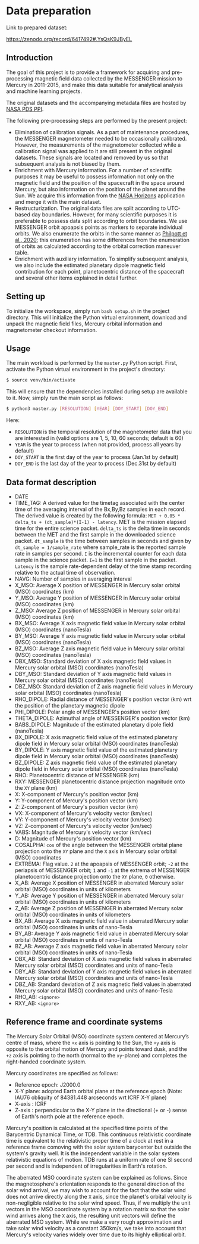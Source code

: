# Data preparation

Link to prepared dataset:

https://zenodo.org/record/6417492#.YsQsK9JByEL


## Introduction
The goal of this project is to provide a framework for acquiring and pre-processing magnetic field data collected by the MESSENGER mission to Mercury in 2011-2015, and make this data suitable for analytical analysis and machine learning projects.

The original datasets and the accompanying metadata files are hosted by [NASA PDS PPI](https://pds-ppi.igpp.ucla.edu/search/view/?f=yes&id=pds://PPI/MESS-E_V_H_SW-MAG-4-SUMM-CALIBRATED-V1.0/DATA/MSO).

The following pre-processing steps are performed by the present project:
* Elimination of calibration signals. As a part of maintenance procedures, the MESSENGER magnetometer needed to be occasionally calibrated. However, the measurements of the magnetometer collected while a calibration signal was applied to it are still present in the original datasets. These signals are located and removed by us so that subsequent analysis is not biased by them.
* Enrichment with Mercury information. For a number of scientific purposes it may be useful to possess information not only on the magnetic field and the position of the spacecraft in the space around Mercury, but also information on the position of the planet around the Sun. We acquire this information from the [NASA Horizons](https://ssd.jpl.nasa.gov/horizons/) application and merge it with the main dataset.
* Restructurization. The original data files are split according to UTC-based day boundaries. However, for many scientific purposes it is preferable to possess data split according to orbit boundaries. We use MESSENGER orbit apoapsis points as markers to separate individual orbits. We also enumerate the orbits in the same manner as [Philpott et al., 2020](https://agupubs.onlinelibrary.wiley.com/doi/full/10.1029/2019JA027544); this enumeration has some differences from the enumeration of orbits as calculated according to the orbital correction maneuver table.
* Enrichment with auxiliary information. To simplify subsequent analysis, we also include the estimated planetary dipole magnetic field contribution for each point, planetocentric distance of the spacecraft and several other items explained in detail further.


## Setting up
To initialize the workspace, simply run `bash setup.sh` in the project directory. This will initialize the Python virtual environment, download and unpack the magnetic field files, Mercury orbital information and magnetometer checkout information. 

## Usage
The main workload is performed by the `master.py` Python script. First, activate the Python virtual environment in the project's directory:
```bash
$ source venv/bin/activate
```
This will ensure that the dependencies installed during setup are available to it.
Now, simply run the main script as follows:
```bash
$ python3 master.py [RESOLUTION] [YEAR] [DOY_START] [DOY_END]
```

Here:
* `RESOLUTION` is the temporal resolution of the magnetometer data that you are interested in (valid options are 1, 5, 10, 60 seconds; default is 60)
* `YEAR` is the year to process (when not provided, process all years by default)
* `DOY_START` is the first day of the year to process (Jan.1st  by default)
* `DOY_END` is the last day of the year to process (Dec.31st by default)

## Data format description
* DATE 
* TIME_TAG: A derived value for the timetag associated with the center time of the averaging interval of the Bx,By,Bz samples in each record. The derived value is created by the following formula: `MET + 0.05 * delta_ts + (dt_sample)*(I-1) - latency`. MET is the mission elapsed time for the entire science packet. `delta_ts` is the delta time in seconds between the MET and the first sample in the downloaded science packet. `dt_sample` is the time between samples in seconds and given by `dt_sample = 1/sample_rate` where sample_rate is the reported sample rate in samples per second. `I` is the incremental counter for each data sample in the science packet. `I=1` is the first sample in the packet. `Latency` is the sample rate-dependent delay of the time stamp  recording relative to the actual time of observation.
* NAVG: Number of samples in averaging interval
* X_MSO: Average X position of MESSENGER in Mercury solar orbital (MSO) coordinates (km)
* Y_MSO: Average Y position of MESSENGER in Mercury solar orbital (MSO) coordinates (km)
* Z_MSO: Average Z position of MESSENGER in Mercury solar orbital (MSO) coordinates (km)
* BX_MSO: Average X axis magnetic field value in Mercury solar orbital (MSO) coordinates (nanoTesla)
* BY_MSO: Average Y axis magnetic field value in Mercury solar orbital (MSO) coordinates (nanoTesla)
* BZ_MSO: Average Z axis magnetic field value in Mercury solar orbital (MSO) coordinates (nanoTesla)
* DBX_MSO: Standard deviation of X axis magnetic field values in Mercury solar orbital (MSO) coordinates (nanoTesla)
* DBY_MSO: Standard deviation of Y axis magnetic field values in Mercury solar orbital (MSO) coordinates (nanoTesla)
* DBZ_MSO: Standard deviation of Z axis magnetic field values in Mercury solar orbital (MSO) coordinates (nanoTesla)
* RHO_DIPOLE: Radial distance of MESSENGER's position vector (km) wrt the position of the planetary magnetic dipole
* PHI_DIPOLE: Polar angle of MESSENGER's position vector (km)
* THETA_DIPOLE: Azimuthal angle of MESSENGER's position vector (km)
* BABS_DIPOLE: Magnitude of the estimated planetary dipole field (nanoTesla)
* BX_DIPOLE: X axis magnetic field value of the estimated planetary dipole field in Mercury solar orbital (MSO) coordinates (nanoTesla)
* BY_DIPOLE: Y axis magnetic field value of the estimated planetary dipole field in Mercury solar orbital (MSO) coordinates (nanoTesla)
* BZ_DIPOLE: Z axis magnetic field value of the estimated planetary dipole field in Mercury solar orbital (MSO) coordinates (nanoTesla)
* RHO: Planetocentric distance of MESSENGER (km)
* RXY: MESSENGER planetocentric distance projection magnitude onto the `XY` plane (km)
* X: X-component of Mercury's position vector (km)
* Y: Y-component of Mercury's position vector (km)
* Z: Z-component of Mercury's position vector (km)
* VX: X-component of Mercury's velocity vector (km/sec)                           
* VY: Y-component of Mercury's velocity vector (km/sec)                           
* VZ: Z-component of Mercury's velocity vector (km/sec) 
* VABS: Magnitude of Mercury's velocity vector (km/sec)
* D: Magnitude of Mercury's position vector (km)
* COSALPHA: `cos` of the angle between the MESSENGER orbital plane projection onto the `XY` plane and the `X` axis in Mercury solar orbital (MSO) coordinates
* EXTREMA: Flag value. `2` at the apoapsis of MESSENGER orbit; `-2` at the periapsis of MESSENGER orbit; `1` and `-1` at the extrema of MESSENGER planetocentric distance projection onto the `XY` plane, `0` otherwise.
* X_AB: Average X position of MESSENGER in aberrated Mercury solar orbital (MSO) coordinates in units of kilometers
* Y_AB: Average Y position of MESSENGER in aberrated Mercury solar orbital (MSO) coordinates in units of kilometers
* Z_AB: Average Z position of MESSENGER in aberrated Mercury solar orbital (MSO) coordinates in units of kilometers
* BX_AB: Average X axis magnetic field value in aberrated Mercury solar orbital (MSO) coordinates in units of nano-Tesla
* BY_AB: Average Y axis magnetic field value in aberrated Mercury solar orbital (MSO) coordinates in units of nano-Tesla
* BZ_AB: Average Z axis magnetic field value in aberrated Mercury solar orbital (MSO) coordinates in units of nano-Tesla
* DBX_AB: Standard deviation of X axis magnetic field values in aberrated Mercury solar orbital (MSO) coordinates and units of nano-Tesla
* DBY_AB: Standard deviation of Y axis magnetic field values in aberrated Mercury solar orbital (MSO) coordinates and units of nano-Tesla
* DBZ_AB: Standard deviation of Z axis magnetic field values in aberrated Mercury solar orbital (MSO) coordinates and units of nano-Tesla
* RHO_AB: `<ignore>`
* RXY_AB: `<ignore>`


## Reference frame and coordinate systems

The Mercury Solar Orbital (MSO) coordinate system centered at Mercury’s centre of mass, where the `+x` axis is pointing to the Sun, the `+y` axis is opposite to the orbital motion of Mercury and points toward dusk, and the `+z` axis is pointing to the north (normal to the `xy`-plane) and completes the right-handed coordinate system.

Mercury coordinates are specified as follows:
* Reference epoch: J2000.0
* X-Y plane: adopted Earth orbital plane at the reference epoch (Note: IAU76 obliquity of 84381.448 arcseconds wrt ICRF X-Y plane)
* X-axis   : ICRF
* Z-axis   : perpendicular to the X-Y plane in the directional (+ or -) sense of Earth's north pole at the reference epoch.
  
Mercury's position is calculated at the specified time points of the Barycentric Dynamical Time, or TDB. This continuous relativistic coordinate time is equivalent to the relativistic proper time of a clock at rest in a reference frame comoving with the solar system barycenter but outside the system's gravity well. It is the independent variable in the solar system relativistic equations of motion. TDB runs at a uniform rate of one SI second per second and is independent of irregularities in Earth's rotation.
  
The aberrated MSO coordinate system can be explained as follows. Since the magnetosphere's orientation responds to the general direction of the solar wind arrival, we may wish to account for the fact that the solar wind does not arrive directly along the `X` axis, since the planet's orbital velocity is non-negligible relative to the solar wind speed. Thus, if we multiply the unit vectors in the MSO coordinate system by a rotation matrix so that the solar wind arrives along the `X` axis, the resulting unit vectors will define the aberrated MSO system. While we make a very rough approximation and take solar wind velocity as a constant 350km/s, we take into account that Mercury's velocity varies widely over time due to its highly elliptical orbit.

